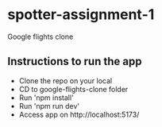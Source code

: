 # spotter-assignment-1

Google flights clone

## Instructions to run the app

- Clone the repo on your local
- CD to google-flights-clone folder
- Run 'npm install'
- Run 'npm run dev'
- Access app on http://localhost:5173/
